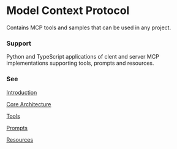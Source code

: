 # Model Context Protocol

Contains MCP tools and samples that can be used in any project.

### Support
Python and TypeScript applications of clent and server MCP implementations supporting tools, prompts and resources.

### See

<a href="https://modelcontextprotocol.io/introduction" target="_blank">Introduction</a>

<a href="https://modelcontextprotocol.io/docs/concepts/architecture" target="_blank">Core Architecture</a>

<a href="https://modelcontextprotocol.io/docs/concepts/tools" target="_blank">Tools</a>

<a href="https://modelcontextprotocol.io/docs/concepts/prompts" target="_blank">Prompts</a>

<a href="https://modelcontextprotocol.io/docs/concepts/resources" target="_blank">Resources</a>
